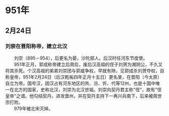 # 951年
## 2月24日
### 刘崇在晋阳称帝，建立北汉
　　刘崇（895－954），后更名为晏，沙陀部人。后汉时任河东节度使。<br>　　951年正月，郭成称帝建立后周后，废后汉高祖的侄子刘赟为湘阴公，不久又将其杀死。个汉高祖的弟弟刘崇团与郭威争权，早就有隙，见郭成杀刘赟夺权，自称皇帝，951年2月24日（后汉乾祐四年正月十五日）更名旻，在晋阳（今太原）自立为帝。国号汉，因汉占有河东地区的共、汾、忻、代等12州，也是十国中唯一在北方的国家，史称北汉，刘崇为北汉世祖。刘崇向契丹君主称"侄"，故有"侄皇帝"之谓。他勾结契丹，进攻晋州，并在契丹支持下一再兴兵南下，后来被周世宗打败。<br>　　979年被北宋灭掉。
<comment/>
